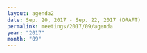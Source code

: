 ```yaml
---
layout: agenda2
date: Sep. 20, 2017 - Sep. 22, 2017 (DRAFT)
permalink: meetings/2017/09/agenda
year: "2017"
month: "09"
---
```

